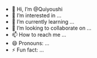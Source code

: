 - 👋 Hi, I’m @Quiyoushi
- 👀 I’m interested in ...
- 🌱 I’m currently learning ...
- 💞️ I’m looking to collaborate on ...
- 📫 How to reach me ...
- 😄 Pronouns: ...
- ⚡ Fun fact: ...

<!---
Quiyoushi/Quiyoushi is a ✨ special ✨ repository because its `README.md` (this file) appears on your GitHub profile.
You can click the Preview link to take a look at your changes.
--->
